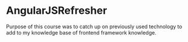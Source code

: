 # AngularJSRefresher

Purpose of this course was to catch up on previously used technology to add to my knowledge base of frontend framework knowledge. 